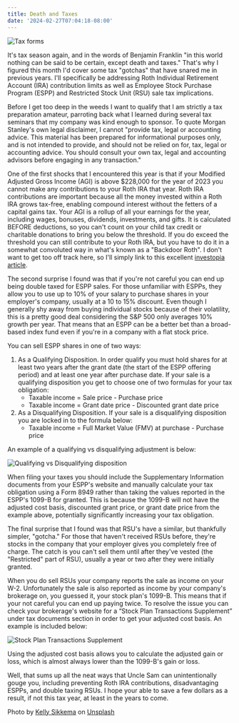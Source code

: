 ```yaml
---
title: Death and Taxes
date: '2024-02-27T07:04:18-08:00'
---
```

![Tax forms](/img/blog/taxes.jpg)

It's tax season again, and in the words of Benjamin Franklin "in this world nothing can be said to be certain, except death and taxes." That's why I figured this month I'd cover some tax "gotchas" that have snared me in previous years.  I'll specifically be addressing Roth Individual Retirement Account (IRA) contribution limits as well as Employee Stock Purchase Program (ESPP) and Restricted Stock Unit (RSU) sale tax implications.  

Before I get too deep in the weeds I want to qualify that I am strictly a tax preparation amateur, parroting back what I learned during several tax seminars that my company was kind enough to sponsor.  To quote Morgan Stanley's own legal disclaimer, I cannot "provide tax, legal or accounting advice. This material has been prepared for informational purposes only, and is not intended to provide, and should not be relied on for, tax, legal or accounting advice. You should consult your own tax, legal and accounting advisors before engaging in any transaction."

One of the first shocks that I encountered this year is that if your Modified Adjusted Gross Income (AGI) is above $228,000 for the year of 2023 you cannot make any contributions to your Roth IRA that year.  Roth IRA contributions are important because all the money invested within a Roth IRA grows tax-free, enabling compound interest without the fetters of a capital gains tax. Your AGI is a rollup of all your earnings for the year, including wages, bonuses, dividends, investments, and gifts.  It is calculated BEFORE deductions, so you can't count on your child tax credit or charitable donations to bring you below the threshold.  If you do exceed the threshold you can still contribute to your Roth IRA, but you have to do it in a somewhat convoluted way in what's known as a "Backdoor Roth". I don't want to get too off track here, so I'll simply link to this excellent [investopia article](https://www.investopedia.com/terms/b/backdoor-roth-ira.asp).

The second surprise I found was that if you're not careful you can end up being double taxed for ESPP sales.  For those unfamiliar with ESPPs, they allow you to use up to 10% of your salary to purchase shares in your employer's company, usually at a 10 to 15% discount.  Even though I generally shy away from buying individual stocks because of their volatility, this is a pretty good deal considering the S&P 500 only averages 10% growth per year. That means that an ESPP can be a better bet than a broad-based index fund even if you're in a company with a flat stock price. 

You can sell ESPP shares in one of two ways:

1. As a Qualifying Disposition. In order qualify you must hold shares for at least two years after the grant date (the start of the ESPP offering period) and at least one year after purchase date. If your sale is a qualifying disposition you get to choose one of two formulas for your tax obligation:
   * Taxable income = Sale price - Purchase price 
   * Taxable income = Grant date price - Discounted grant date price 
2. As a Disqualifying Disposition. If your sale is a disqualifying disposition you are locked in to the formula below:
   * Taxable income = Full Market Value (FMV) at purchase - Purchase price

An example of a qualifying vs disqualifying adjustment is below:

![Qualifying vs Disqualifying disposition](/img/blog/qualifying.jpg)



When filing your taxes you should include the Supplementary Information documents from your ESPP's website and manually calculate your tax obligation using a Form 8949 rather than taking the values reported in the ESPP's 1099-B for granted.  This is because the 1099-B will not have the adjusted cost basis, discounted grant price, or grant date price from the example above, potentially significantly increasing your tax obligation.

The final surprise that I found was that RSU's have a similar, but thankfully simpler, "gotcha."  For those that haven't received RSUs before, they're stocks in the company that your employer gives you completely free of charge.  The catch is you can't sell them until after they've vested (the "Restricted" part of RSU), usually a year or two after they were initially granted. 

When you do sell RSUs your company reports the sale as income on your W-2.  Unfortunately the sale is also reported as income by your company's brokerage on, you guessed it, your stock plan's 1099-B. This means that if your not careful you can end up paying twice.  To resolve the issue you can check your brokerage's website for a “Stock Plan Transactions Supplement” under tax documents section in order to get your adjusted cost basis. An example is included below:

![Stock Plan Transactions Supplement](/img/blog/transactions.png)

Using the adjusted cost basis allows you to calculate the adjusted gain or loss, which is almost always lower than the 1099-B's gain or loss.

Well, that sums up all the neat ways that Uncle Sam can unintentionally gouge you, including preventing Roth IRA contributions, disadvantaging ESPPs, and double taxing RSUs.  I hope your able to save a few dollars as a result, if not this tax year, at least in the years to come. 

Photo by <a href="https://unsplash.com/@kellysikkema?utm_content=creditCopyText&utm_medium=referral&utm_source=unsplash">Kelly Sikkema</a> on <a href="https://unsplash.com/photos/white-printed-paper-8DEDp6S93Po?utm_content=creditCopyText&utm_medium=referral&utm_source=unsplash">Unsplash</a>
